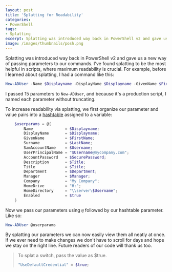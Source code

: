 ```yaml
---
layout: post
title: 'Splatting for Readability'
categories:
- PowerShell
tags:
- Splatting
excerpt: Splatting was introduced way back in PowerShell v2 and gave us a new way of passing parameters to our commands.
image: /images/thumbnails/posh.png
---
```


Splatting was introduced way back in PowerShell v2 and gave us a new way of passing parameters to our commands. I've found splatting to be the most helpful in scripts, where maximum readability is crucial. For example, before I learned about splatting, I had a command like this:

~~~ powershell
New-ADUser -Name $Displayname -DisplayName $Displayname -GivenName $FirstName -Surname $LastName -SamAccountName $Username -UserPrincipalName "$Username@mycompany.com" -AccountPassword $SecurePassword -Description $Title -Title $Title -Department $Department -Manager $Manager -Company "My Company" -HomeDrive "H:" -HomeDirectory "\\server\$Username" -Enabled $true
~~~

I passed 15 parameters to `New-ADUser`, and because it's a production script, I named each parameter without truncating.

To increase readability via splatting, we first organize our parameter and value pairs into a [hashtable](https://technet.microsoft.com/en-us/library/ee692803.aspx?f=255&MSPPError=-2147217396) assigned to a variable:

~~~ powershell
    $userparams = @{
        Name              = $Displayname;
        DisplayName       = $Displayname;
        GivenName         = $FirstName;
        Surname           = $LastName;
        SamAccountName    = $Username;
        UserPrincipalName = "$Username@mycompany.com";
        AccountPassword   = $SecurePassword;
        Description       = $Title;
        Title             = $Title;
        Department        = $Department;
        Manager           = $Manager;
        Company           = "My Company";
        HomeDrive         = "H:";
        HomeDirectory     = "\\server\$Username";
        Enabled           = $true
    }
~~~

Now we pass our parameters using `@` followed by our hashtable parameter. Like so:

~~~ powershell
New-ADUser @userparams
~~~

By splatting our parameters we can now easily view them all neatly at once. If we ever need to make changes we don't have to scroll for days and hope we stay on the right line. Future readers of our code will thank us too.

> To splat a switch, pass the value as $true.
> ~~~ powershell
> "UseDefaultCredential" = $true;
> ~~~